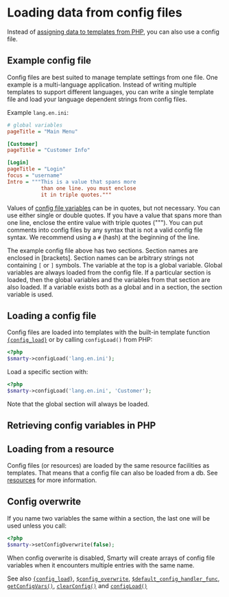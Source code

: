 # Loading data from config files

Instead of [assigning data to templates from PHP](assigning.md), you can also
use a config file.

## Example config file
Config files are best suited to manage template settings
from one file. One example is a multi-language application.
Instead of writing multiple templates to support different languages, 
you can write a single template file and load your language dependent strings
from config files.

Example `lang.en.ini`:
```ini
# global variables
pageTitle = "Main Menu"

[Customer]
pageTitle = "Customer Info"

[Login]
pageTitle = "Login"
focus = "username"
Intro = """This is a value that spans more
           than one line. you must enclose
           it in triple quotes."""

```

Values of [config file variables](./language-variables/language-config-variables.md) can be in
quotes, but not necessary. You can use either single or double quotes.
If you have a value that spans more than one line, enclose the entire
value with triple quotes \("""\). You can put comments into config
files by any syntax that is not a valid config file syntax. We recommend
using a `#` (hash) at the beginning of the line.

The example config file above has two sections. Section names are
enclosed in \[brackets\]. Section names can be arbitrary strings not
containing `[` or `]` symbols. The variable at the top is a global
variable. Global variables are always
loaded from the config file. If a particular section is loaded, then the
global variables and the variables from that section are also loaded. If
a variable exists both as a global and in a section, the section
variable is used.

## Loading a config file

Config files are loaded into templates with the built-in template
function [`{config_load}`](../../designers/language-builtin-functions/language-function-config-load.md) or by calling
`configLoad()` from PHP:

```php
<?php
$smarty->configLoad('lang.en.ini');
```

Load a specific section with:

```php
<?php
$smarty->configLoad('lang.en.ini', 'Customer');
```

Note that the global section will always be loaded.

## Retrieving config variables in PHP


## Loading from a resource
Config files (or resources) are loaded by the same resource facilities
as templates. That means that a config file can also be loaded from a db. See [resources](../resources.md)
for more information.

## Config overwrite
If you name two variables the same within a section,
the last one will be used unless you call:
```php
<?php
$smarty->setConfigOverwrite(false);
```
When config overwrite is disabled, Smarty will create arrays of config file variables when it encounters
multiple entries with the same name.

See also [`{config_load}`](./language-builtin-functions/language-function-config-load.md),
[`$config_overwrite`](../programmers/api-variables/variable-config-overwrite.md),
[`$default_config_handler_func`](../programmers/api-variables/variable-default-config-handler-func.md),
[`getConfigVars()`](../programmers/api-functions/api-get-config-vars.md),
[`clearConfig()`](../programmers/api-functions/api-clear-config.md) and
[`configLoad()`](../programmers/api-functions/api-config-load.md)
